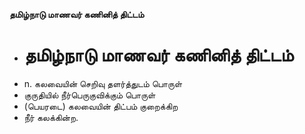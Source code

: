 **தமிழ்நாடு மாணவர் கணினித் திட்டம்**
- # தமிழ்நாடு மாணவர் கணினித் திட்டம்
- n. கலவையின் செறிவு தளர்த்துடம் பொருள்
- குருதியில் நீர்பெருகுவிக்கும் பொருள்
- (பெயரடை) கலவையின் திட்பம் குறைக்கிற
- நீர் கலக்கின்ற.

